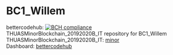 # BC1_Willem 
bettercodehub: [![BCH compliance](https://bettercodehub.com/edge/badge/web3assignments/BC1_Willem?branch=master)](https://bettercodehub.com/) 
<br> 
THUASMinorBlockchain_20192020B_IT repository for BC1_Willem 
<br> 
THUASMinorBlockchain_20192020B_IT: [minor] 
<br> 
Dashboard: [bettercodehub] 
<br> 

[minor]: https://github.com/web3examples/THUASMinorBlockchain_20192020B_IT
[bettercodehub]: https://github.com/web3assignments/bettercodehub
